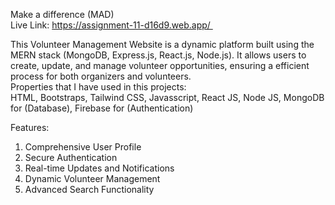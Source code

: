 Make a difference (MAD) <br/> Live Link: https://assignment-11-d16d9.web.app/  


This Volunteer Management Website is a dynamic platform built using the MERN stack (MongoDB, Express.js, React.js, Node.js). It allows users to create, update, and manage volunteer opportunities, ensuring a efficient process for both organizers and volunteers. <br/>
Properties that I have used in this projects: <br/> HTML, Bootstraps, Tailwind CSS, Javasscript, React JS, Node JS, MongoDB for (Database), Firebase for (Authentication)


Features:
1. Comprehensive User Profile
2. Secure Authentication
3. Real-time Updates and Notifications
4. Dynamic Volunteer Management
5. Advanced Search Functionality
